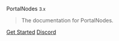  PortalNodes <small>3.x</small>

> The documentation for PortalNodes.

[Get Started](/README.md)
[Discord](https://discord.com/invite/qttGR4Z5Pk)